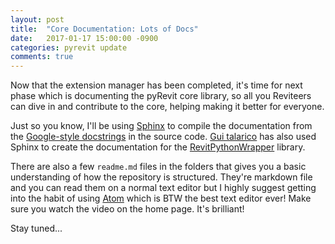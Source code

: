 ```yaml
---
layout: post
title:  "Core Documentation: Lots of Docs"
date:   2017-01-17 15:00:00 -0900
categories: pyrevit update
comments: true
---
```

Now that the extension manager has been completed, it's time for next phase which is documenting the pyRevit core library, so all you Reviteers can dive in and contribute to the core, helping making it better for everyone.

Just so you know, I'll be using [Sphinx](http://www.sphinx-doc.org) to compile the documentation from the [Google-style docstrings](http://sphinxcontrib-napoleon.readthedocs.io/en/latest/example_google.html) in the source code. [Gui talarico](https://github.com/gtalarico) has also used Sphinx to create the documentation for the [RevitPythonWrapper](http://revitpythonwrapper.readthedocs.io/en/latest/) library.

There are also a few `readme.md` files in the folders that gives you a basic understanding of how the repository is structured. They're markdown file and you can read them on a normal text editor but I highly suggest getting into the habit of using [Atom](https://atom.io) which is BTW the best text editor ever! Make sure you watch the video on the home page. It's brilliant!

Stay tuned... 